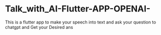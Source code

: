 # Talk_with_AI-Flutter-APP-OPENAI-
This is a  flutter app to make your speech into text and ask your question to chatgpt and Get your Desired ans
